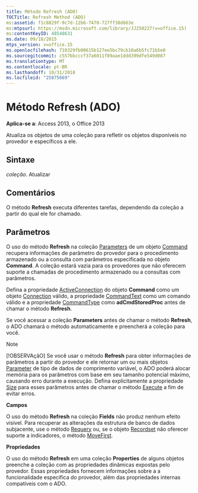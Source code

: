 ```yaml
---
title: Método Refresh (ADO)
TOCTitle: Refresh Method (ADO)
ms:assetid: f1c8829f-9c7d-12b6-7470-727ff38d663e
ms:mtpsurl: https://msdn.microsoft.com/library/JJ250227(v=office.15)
ms:contentKeyID: 48548631
ms.date: 09/18/2015
mtps_version: v=office.15
ms.openlocfilehash: 710329fb00615b127ee5bc79cb10a6b5fc71b5e0
ms.sourcegitcommit: c557bbcccf37a6011f89aae1ddd399dfe549d087
ms.translationtype: MT
ms.contentlocale: pt-BR
ms.lasthandoff: 10/31/2018
ms.locfileid: "25875669"
---
```

# <a name="refresh-method-ado"></a>Método Refresh (ADO)


**Aplica-se a**: Access 2013, o Office 2013

Atualiza os objetos de uma coleção para refletir os objetos disponíveis no provedor e específicos a ele.

## <a name="syntax"></a>Sintaxe

*coleção*. Atualizar

## <a name="remarks"></a>Comentários

O método **Refresh** executa diferentes tarefas, dependendo da coleção a partir do qual ele for chamado.

## <a name="parameters"></a>Parâmetros

O uso do método **Refresh** na coleção [Parameters](command-object-ado.md) de um objeto [Command](parameters-collection-ado.md) recupera informações de parâmetro do provedor para o procedimento armazenado ou a consulta com parâmetros especificada no objeto **Command**. A coleção estará vazia para os provedores que não oferecem suporte a chamadas de procedimento armazenado ou a consultas com parâmetros.

Defina a propriedade [ActiveConnection](activeconnection-property-ado.md) do objeto **Command** como um objeto [Connection](connection-object-ado.md) válido, a propriedade [CommandText](commandtext-property-ado.md) como um comando válido e a propriedade [CommandType](commandtype-property-ado.md) como **adCmdStoredProc** antes de chamar o método **Refresh**.

Se você acessar a coleção **Parameters** antes de chamar o método **Refresh**, o ADO chamará o método automaticamente e preencherá a coleção para você.


> [!NOTE]
> <P>[!OBSERVAçãO] Se você usar o método <STRONG>Refresh</STRONG> para obter informações de parâmetros a partir do provedor e ele retornar um ou mais objetos <A href="parameter-object-ado.md">Parameter</A> de tipo de dados de comprimento variável, o ADO poderá alocar memória para os parâmetros com base em seu tamanho potencial máximo, causando erro durante a execução. Defina explicitamente a propriedade <A href="size-property-ado.md">Size</A> para esses parâmetros antes de chamar o método <A href="https://msdn.microsoft.com/library/jj248785(v=office.15)">Execute</A> a fim de evitar erros.</P>



**Campos**

O uso do método **Refresh** na coleção **Fields** não produz nenhum efeito visível. Para recuperar as alterações da estrutura de banco de dados subjacente, use o método [Requery](requery-method-ado.md) ou, se o objeto [Recordset](recordset-object-ado.md) não oferecer suporte a indicadores, o método [MoveFirst](movefirst-movelast-movenext-and-moveprevious-methods-ado.md).

**Propriedades**

O uso do método **Refresh** em uma coleção **Properties** de alguns objetos preenche a coleção com as propriedades dinâmicas expostas pelo provedor. Essas propriedades fornecem informações sobre a a funcionalidade específica do provedor, além das propriedades internas compatíveis com o ADO.

